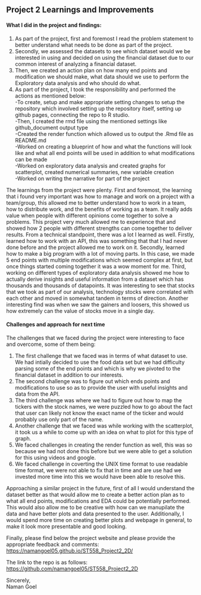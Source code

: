 ## Project 2 Learnings and Improvements  

#### What I did in the project and findings:  

1) As part of the project, first and foremost I read the problem statement to better understand what needs to be done as part of the project.  
2) Secondly, we assessed the datasets to see which dataset would we be interested in using and decided on using the financial dataset due to our common interest of analyzing a financial dataset.  
3) Then, we created an action plan on how many end points and modification we should make, what data should we use to perform the Exploratory data analysis and who should do what.  
4) As part of the project, I took the responsibility and performed the actions as mentioned below:  
    -To create, setup and make appropriate setting changes to setup the repository which involved setting up the repository itself, setting up github pages, connecting the repo to R studio.  
    -Then, I created the rmd file using the mentioned settings like github_document output type  
    -Created the render function which allowed us to output the .Rmd file as README.md  
    -Worked on creating a blueprint of how and what the functions will look like and what all end points will be used in addition to what modifications can be made  
    -Worked on exploratory data analysis and created graphs for scatterplot, created numerical summaries, new variable creation  
    -Worked on writing the narrative for part of the project  

The learnings from the project were plenty. First and foremost, the learning that i found very important was how to manage and work on a project with a team/group, this allowed me to better understand how to work in a team, how to distribute work, and the benefits of working as a team. It really adds value when people with different opinions come together to solve a problems. This project very much allowed me to experience that and showed how 2 people with different strengths can come together to deliver results. From a technical standpoint, there was a lot I learned as well. Firstly, learned how to work with an API, this was something that that I had never done before and the project allowed me to work on it. Secondly, learned how to make a big program with a lot of moving parts. In this case, we made 5 end points with multiple modifications which seemed complex at first, but once things started coming together it was a wow moment for me. Third, working on different types of exploratory data analysis showed me how to actually derive insights and useful information from a dataset which has thousands and thousands of datapoints. It was interesting to see that stocks that we took as part of our analysis, technology stocks were correlated with each other and moved in somewhat tandem in terms of direction. Another interesting find was when we saw the gainers and loosers, this showed us how extremely can the value of stocks move in a single day.  

#### Challenges and approach for next time  

The challenges that we faced during the project were interesting to face and overcome, some of them being:  
1) The first challenge that we faced was in terms of what dataset to use. We had intially decided to use the food data set but we had difficulty parsing some of the end points and which is why we pivoted to the financial dataset in addition to our interests.  
2) The second challenge was to figure out which ends points and modifications to use so as to provide the user with useful insights and data from the API.  
3) The third challenge was where we had to figure out how to map the tickers with the stock names, we were puzzled how to go about the fact that user can likely not know the exact name of the ticker and would probably use only part of the name.  
4) Another challenge that we faced was while working with the scatterplot, it took us a while to come up with an idea on what to plot for this type of graph.  
5) We faced challenges in creating the render function as well, this was so because we had not done this before but we were able to get a solution for this using videos and google.  
6) We faced challenge in coverting the UNIX time format to use readable time format, we were not able to fix that in time and are use had we invested more time into this we would have been able to resolve this.

Approaching a similar project in the future, first of all I would understand the dataset better as that would allow me to create a better action plan as to what all end points, modifications and EDA could be potentially performed. This would also allow me to be creative with how can we manupilate the data and have better plots and data presented to the user. Additionally, I would spend more time on creating better plots and webpage in general, to make it look more presentable and good looking.  

Finally, please find below the project website and please provide the appropriate feedback and comments:  
https://namangoel05.github.io/ST558_Project2_2D/  

The link to the repo is as follows:  
https://github.com/namangoel05/ST558_Project2_2D

Sincerely,  
Naman Goel
